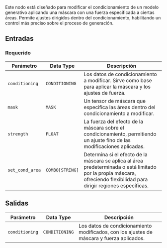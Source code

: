 Este nodo está diseñado para modificar el condicionamiento de un modelo generativo aplicando una máscara con una fuerza especificada a ciertas áreas. Permite ajustes dirigidos dentro del condicionamiento, habilitando un control más preciso sobre el proceso de generación.

## Entradas

### Requerido

| Parámetro     | Data Type | Descripción |
|---------------|--------------|-------------|
| `conditioning` | `CONDITIONING` | Los datos de condicionamiento a modificar. Sirve como base para aplicar la máscara y los ajustes de fuerza. |
| `mask`        | `MASK`       | Un tensor de máscara que especifica las áreas dentro del condicionamiento a modificar. |
| `strength`    | `FLOAT`      | La fuerza del efecto de la máscara sobre el condicionamiento, permitiendo un ajuste fino de las modificaciones aplicadas. |
| `set_cond_area` | `COMBO[STRING]` | Determina si el efecto de la máscara se aplica al área predeterminada o está limitado por la propia máscara, ofreciendo flexibilidad para dirigir regiones específicas. |

## Salidas

| Parámetro     | Data Type | Descripción |
|---------------|--------------|-------------|
| `conditioning` | `CONDITIONING` | Los datos de condicionamiento modificados, con los ajustes de máscara y fuerza aplicados. |
